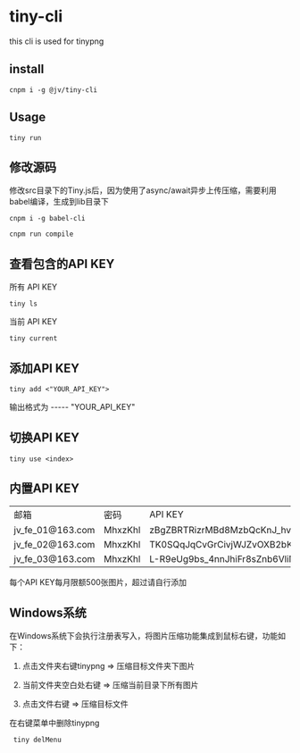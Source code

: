 # tiny-cli

this cli is used for tinypng

## install

    cnpm i -g @jv/tiny-cli

## Usage

    tiny run

## 修改源码

修改src目录下的Tiny.js后，因为使用了async/await异步上传压缩，需要利用babel编译，生成到lib目录下

    cnpm i -g babel-cli

    cnpm run compile
    
## 查看包含的API KEY

所有 API KEY

    tiny ls

当前 API KEY

    tiny current

## 添加API KEY 

    tiny add <"YOUR_API_KEY">

输出格式为 <index> ----- "YOUR_API_KEY" 

## 切换API KEY

    tiny use <index>

## 内置API KEY

<table>
    <tr><td>邮箱</td><td>密码</td><td>API KEY</td></tr>
    <tr><td>jv_fe_01@163.com</td><td>MhxzKhl</td><td>zBgZBRTRizrMBd8MzbQcKnJ_hvBc3u7F</td></tr>
    <tr><td>jv_fe_02@163.com</td><td>MhxzKhl</td><td>TK0SQqJqCvGrCivjWJZvOXB2bKTdAg2x</td></tr>
    <tr><td>jv_fe_03@163.com</td><td>MhxzKhl</td><td>L-R9eUg9bs_4nnJhiFr8sZnb6VliM8Lc</td></tr> 
</table>

每个API KEY每月限额500张图片，超过请自行添加


## Windows系统

在Windows系统下会执行注册表写入，将图片压缩功能集成到鼠标右键，功能如下：

1. 点击文件夹右键tinypng => 压缩目标文件夹下图片

2. 当前文件夹空白处右键 => 压缩当前目录下所有图片

3. 点击文件右键 => 压缩目标文件


在右键菜单中删除tinypng

     tiny delMenu








    
